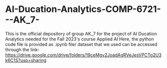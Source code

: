# AI-Ducation-Analytics-COMP-6721---AK_7-
This is the official depository of group AK_7 for the project of AI Ducation Analytics needed for the Fall 2023's course Applied AI
Here, the python code file is provided as .ipynb file/
dataset that we used can be accessed through the link- https://drive.google.com/drive/folders/19ceMgy2JoadAgRVeJesVPCTg2U3k6C1S?usp=sharing
